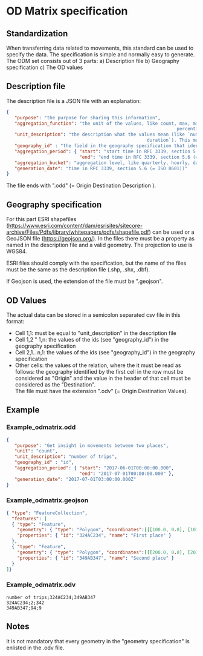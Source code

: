 # OD Matrix specification

## Standardization

When transferring data related to movements, this standard can be used to specify the data. The specification is simple and normally easy to generate. The ODM set consists out of 3 parts:
a) Description file
b) Geography specification
c) The OD values

## Description file  

The description file is a JSON file with an explanation:  

```json
{   
   "purpose": "the purpose for sharing this information",  
   "aggregation_function": "the unit of the values, like count, max, min, avg, mean,   
                                                               percentile85, etc.",  
   "unit_description": "the description what the values mean (like `number of trips`, `average   
                                                    duration`). This must be repeated in the OD-values-file",  
   "geography_id" : "the field in the geography specification that identifies the geography",  
   "aggregation_period": { "start": "start time in RFC 3339, section 5.6 (= ISO 8601) )",  
                           "end": "end time in RFC 3339, section 5.6 (= ISO 8601))" },  
   "aggregation_bucket": "aggregation level, like quarterly, hourly, daily, etc.",  
   "generation_date": "time in RFC 3339, section 5.6 (= ISO 8601))"  
}  
```

The file ends with ".odd" (= Origin Destination Description ).  

## Geography specification

For this part ESRI shapefiles (<https://www.esri.com/content/dam/esrisites/sitecore-archive/Files/Pdfs/library/whitepapers/pdfs/shapefile.pdf>) can be used or a GeoJSON file (<https://geojson.org/>). In the files there must be a property as named in the description file and a valid geometry. The projection to use is WGS84.  

ESRI files should comply with the specification, but the name of the files must be the same as the description file (.shp, .shx, .dbf).  

If Geojson is used, the extension of the file must be ".geojson".  

## OD Values

The actual data can be stored in a semicolon separated csv file in this format:  

- Cell 1,1: must be equal to "unit_description" in the description file
- Cell 1,2 " 1,n: the values of the ids (see "geography_id") in the geography specification
- Cell 2,1.. n,1: the values of the ids (see "geography_id") in the geography specification
- Other cells: the values of the relation, where the it must be read as follows:  the geography identified by the first cell in the row must be considered as "Origin" and the value in the header of that cell must be considered as the "Destination".  
The file must have the extension ".odv" (= Origin Destination Values).  

## Example

### Example_odmatrix.odd

```json
{   
   "purpose": "Get insight in movements between two places",  
   "unit": "count",  
   "unit_description": "number of trips",  
   "geography_id" : "id",  
   "aggregation_period": { "start": "2017-06-01T00:00:00.000",  
                           "end": "2017-07-01T00:00:00.000" },  
   "generation_date": "2017-07-01T03:00:00.000Z"  
}  
```

### Example_odmatrix.geojson  

```json
{ "type": "FeatureCollection",  
  "features": [  
  { "type": "Feature",  
    "geometry": { "type": "Polygon", "coordinates":[[[100.0, 0.0], [101.0, 0.0], [101.0, 1.0],[100.0, 1.0], [100.0, 0.0]]]}, 
    "properties": { "id": "324AC234", "name": "First place" }  
  },  
  { "type": "Feature",  
    "geometry": { "type": "Polygon", "coordinates":[[[200.0, 0.0], [201.0, 0.0], [201.0, 2.0],[200.0, 2.0], [200.0, 0.0]]]}, 
    "properties": { "id": "349AB347", "name": "Second place" }  
  }  
]}  
```

### Example_odmatrix.odv

```csv
number of trips;324AC234;349AB347  
324AC234;2;342  
349AB347;94;9  
```

## Notes

It is not mandatory that every geometry in the "geometry specification" is enlisted in the .odv file.
